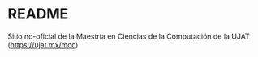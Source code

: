# README

Sitio no-oficial de la Maestría en Ciencias de la Computación de la UJAT (https://ujat.mx/mcc)
